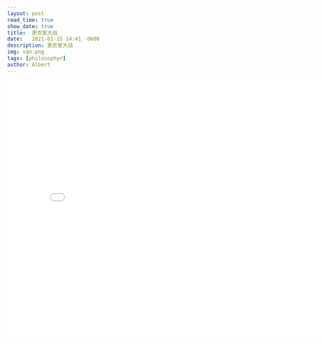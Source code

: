 ```yaml
---
layout: post
read_time: true
show_date: true
title:  更衣室大战
date:   2021-01-15 14:41 -0600
description: 更衣室大战
img: van.png
tags: [philosophy♂]
author: Albert
---
```

<iframe 
src="../assets/img/posts/20220115/lords-of-the-locked-room-van-darkholme-vs-mark-wolff.mp4" 
scrolling="no" 
border="0" 
frameborder="no" 
framespacing="0" 
allowfullscreen="true" 
height=600 
width=800> 
</iframe>
